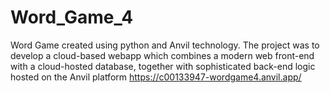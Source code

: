 # Word_Game_4
Word Game created using python and Anvil technology.
The project was to develop a cloud-based webapp which combines a modern web front-end with a
cloud-hosted database, together with sophisticated back-end logic hosted on the Anvil platform
https://c00133947-wordgame4.anvil.app/
